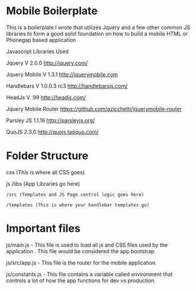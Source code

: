 Mobile Boilerplate
==================
This is a boilerplate I wrote that utilizes Jquery and a few other common JS libraries to form a good solid foundation on how to build a mobile HTML or Phonegap based application

Javascript Libraries Used

Jquery V 2.0.0 http://jquery.com/

Jquery Mobile V 1.3.1 http://jquerymobile.com

Handlebars V 1.0.0.3 rc3 http://handlebarsjs.com/

HeadJs V .99 http://headjs.com/

Jquery Mobile Router https://github.com/azicchetti/jquerymobile-router

Parsley JS 1.1.16 http://parsleyjs.org/

QuoJS 2.3.0 http://quojs.tapquo.com/

Folder Structure 
==================
css (This is where all CSS goes)

js
	/libs (App Libraries go here)
	
	/src (Templates and JS Page control logic goes here)
	
	/templates (This is where your handlebar templates go)
	  
	  
Important files
===============

js/main.js - This file is used to load all js and CSS files used by the application . This file would be considered the app bootstrap

js/src/app.js - This file is the router for the mobile application.  

js/constants.js - This file contains a variable called environment that controls a lot of how the app functions for dev vs production.

